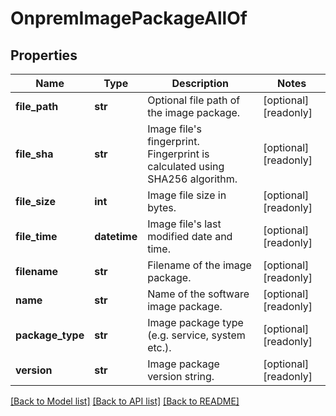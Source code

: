 # OnpremImagePackageAllOf

## Properties
Name | Type | Description | Notes
------------ | ------------- | ------------- | -------------
**file_path** | **str** | Optional file path of the image package.   | [optional] [readonly] 
**file_sha** | **str** | Image file&#39;s fingerprint. Fingerprint is calculated using SHA256 algorithm.   | [optional] [readonly] 
**file_size** | **int** | Image file size in bytes.   | [optional] [readonly] 
**file_time** | **datetime** | Image file&#39;s last modified date and time.   | [optional] [readonly] 
**filename** | **str** | Filename of the image package.   | [optional] [readonly] 
**name** | **str** | Name of the software image package.   | [optional] [readonly] 
**package_type** | **str** | Image package type (e.g. service, system etc.).   | [optional] [readonly] 
**version** | **str** | Image package version string.    | [optional] [readonly] 

[[Back to Model list]](../README.md#documentation-for-models) [[Back to API list]](../README.md#documentation-for-api-endpoints) [[Back to README]](../README.md)


